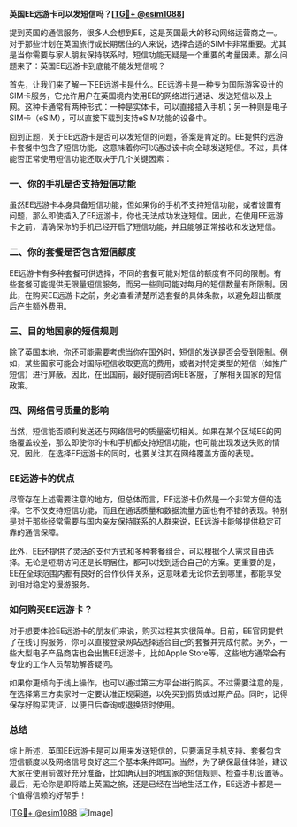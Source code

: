 **英国EE远游卡可以发短信吗？[[TG💪+ @esim1088](https://t.me/s/esim1088)]**

提到英国的通信服务，很多人会想到EE，这是英国最大的移动网络运营商之一。对于那些计划在英国旅行或长期居住的人来说，选择合适的SIM卡非常重要。尤其是当你需要与家人朋友保持联系时，短信功能无疑是一个重要的考量因素。那么问题来了：英国EE远游卡到底能不能发短信呢？

首先，让我们来了解一下EE远游卡是什么。EE远游卡是一种专为国际游客设计的SIM卡服务，它允许用户在英国境内使用EE的网络进行通话、发送短信以及上网。这种卡通常有两种形式：一种是实体卡，可以直接插入手机；另一种则是电子SIM卡（eSIM），可以直接下载到支持eSIM功能的设备中。

回到正题，关于EE远游卡是否可以发短信的问题，答案是肯定的。EE提供的远游卡套餐中包含了短信功能，这意味着你可以通过该卡向全球发送短信。不过，具体能否正常使用短信功能还取决于几个关键因素：

### 一、你的手机是否支持短信功能

虽然EE远游卡本身具备短信功能，但如果你的手机不支持短信功能，或者设置有问题，那么即使插入了EE远游卡，你也无法成功发送短信。因此，在使用EE远游卡之前，请确保你的手机已经开启了短信功能，并且能够正常接收和发送短信。

### 二、你的套餐是否包含短信额度

EE远游卡有多种套餐可供选择，不同的套餐可能对短信的额度有不同的限制。有些套餐可能提供无限量短信服务，而另一些则可能对每月的短信数量有所限制。因此，在购买EE远游卡之前，务必查看清楚所选套餐的具体条款，以避免超出额度后产生额外费用。

### 三、目的地国家的短信规则

除了英国本地，你还可能需要考虑当你在国外时，短信的发送是否会受到限制。例如，某些国家可能会对国际短信收取更高的费用，或者对特定类型的短信（如推广短信）进行屏蔽。因此，在出国前，最好提前咨询EE客服，了解相关国家的短信政策。

### 四、网络信号质量的影响

当然，短信能否顺利发送还与网络信号的质量密切相关。如果在某个区域EE的网络覆盖较差，那么即使你的卡和手机都支持短信功能，也可能出现发送失败的情况。因此，在选择EE远游卡的同时，也要关注其在网络覆盖方面的表现。

### EE远游卡的优点

尽管存在上述需要注意的地方，但总体而言，EE远游卡仍然是一个非常方便的选择。它不仅支持短信功能，而且在通话质量和数据流量方面也有不错的表现。特别是对于那些经常需要与国内亲友保持联系的人群来说，EE远游卡能够提供稳定可靠的通信保障。

此外，EE还提供了灵活的支付方式和多种套餐组合，可以根据个人需求自由选择。无论是短期访问还是长期居住，都可以找到适合自己的方案。更重要的是，EE在全球范围内都有良好的合作伙伴关系，这意味着无论你去到哪里，都能享受到相对稳定的漫游服务。

### 如何购买EE远游卡？

对于想要体验EE远游卡的朋友们来说，购买过程其实很简单。目前，EE官网提供了在线订购服务，你可以直接登录网站选择适合自己的套餐并完成付款。另外，一些大型电子产品商店也会出售EE远游卡，比如Apple Store等，这些地方通常会有专业的工作人员帮助解答疑问。

如果你更倾向于线上操作，也可以通过第三方平台进行购买。不过需要注意的是，在选择第三方卖家时一定要认准正规渠道，以免买到假货或过期产品。同时，记得保存好购买凭证，以便日后查询或退换货时使用。

### 总结

综上所述，英国EE远游卡是可以用来发送短信的，只要满足手机支持、套餐包含短信额度以及网络信号良好这三个基本条件即可。当然，为了确保最佳体验，建议大家在使用前做好充分准备，比如确认目的地国家的短信规则、检查手机设置等。最后，无论你是即将踏上英国之旅，还是已经在当地生活工作，EE远游卡都是一个值得信赖的好帮手！

[[TG💪+ @esim1088](https://t.me/s/esim1088) ![Image](https://i.postimg.cc/4NQfJmqS/Snipaste-2025-05-13-00-14-12.png)]